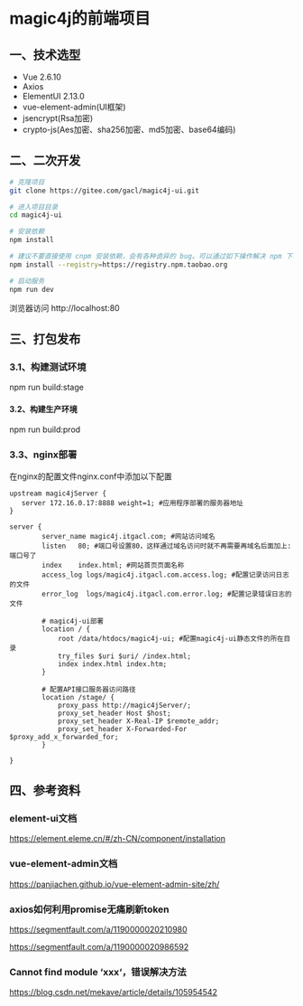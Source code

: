 # magic4j的前端项目

## 一、技术选型
- Vue 2.6.10
- Axios
- ElementUI 2.13.0
- vue-element-admin(UI框架)
- jsencrypt(Rsa加密)
- crypto-js(Aes加密、sha256加密、md5加密、base64编码)

## 二、二次开发

```bash
# 克隆项目
git clone https://gitee.com/gacl/magic4j-ui.git

# 进入项目目录
cd magic4j-ui

# 安装依赖
npm install

# 建议不要直接使用 cnpm 安装依赖，会有各种诡异的 bug。可以通过如下操作解决 npm 下载速度慢的问题
npm install --registry=https://registry.npm.taobao.org

# 启动服务
npm run dev
```

浏览器访问 http://localhost:80

## 三、打包发布
### 3.1、构建测试环境
npm run build:stage
#### 3.2、构建生产环境
npm run build:prod
### 3.3、nginx部署
在nginx的配置文件nginx.conf中添加以下配置
```
upstream magic4jServer {
   server 172.16.0.17:8888 weight=1; #应用程序部署的服务器地址
}

server {
        server_name magic4j.itgacl.com; #网站访问域名
        listen   80; #端口号设置80，这样通过域名访问时就不再需要再域名后面加上:端口号了
        index    index.html; #网站首页页面名称
        access_log logs/magic4j.itgacl.com.access.log; #配置记录访问日志的文件
        error_log  logs/magic4j.itgacl.com.error.log; #配置记录错误日志的文件

        # magic4j-ui部署
        location / {
            root /data/htdocs/magic4j-ui; #配置magic4j-ui静态文件的所在目录
            try_files $uri $uri/ /index.html;
            index index.html index.htm;
        }

        # 配置API接口服务器访问路径
        location /stage/ {
            proxy_pass http://magic4jServer/;
            proxy_set_header Host $host;
            proxy_set_header X-Real-IP $remote_addr;
            proxy_set_header X-Forwarded-For $proxy_add_x_forwarded_for;
        }

}
```
## 四、参考资料

### element-ui文档 
https://element.eleme.cn/#/zh-CN/component/installation

### vue-element-admin文档
https://panjiachen.github.io/vue-element-admin-site/zh/

### axios如何利用promise无痛刷新token
https://segmentfault.com/a/1190000020210980

https://segmentfault.com/a/1190000020986592

### Cannot find module ‘xxx‘，错误解决方法
https://blog.csdn.net/mekave/article/details/105954542
